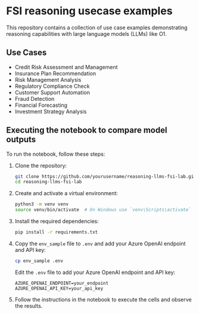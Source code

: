# FSI reasoning usecase examples

This repository contains a collection of use case examples demonstrating reasoning capabilities with large language models (LLMs) like O1.

## Use Cases

- Credit Risk Assessment and Management
- Insurance Plan Recommendation
- Risk Management Analysis
- Regulatory Compliance Check
- Customer Support Automation
- Fraud Detection
- Financial Forecasting
- Investment Strategy Analysis

## Executing the notebook to compare model outputs

To run the notebook, follow these steps:

1. Clone the repository:
    ```sh
    git clone https://github.com/yourusername/reasoning-llms-fsi-lab.git
    cd reasoning-llms-fsi-lab
    ```

2. Create and activate a virtual environment:
    ```sh
    python3 -m venv venv
    source venv/bin/activate  # On Windows use `venv\Scripts\activate`
    ```

3. Install the required dependencies:
    ```sh
    pip install -r requirements.txt
    ```

4. Copy the `env_sample` file to `.env` and add your Azure OpenAI endpoint and API key:
    ```sh
    cp env_sample .env
    ```

    Edit the `.env` file to add your Azure OpenAI endpoint and API key:
    ```plaintext
    AZURE_OPENAI_ENDPOINT=your_endpoint
    AZURE_OPENAI_API_KEY=your_api_key
    ```

5. Follow the instructions in the notebook to execute the cells and observe the results.